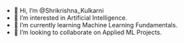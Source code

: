 - 👋 Hi, I’m @Shrikrishna_Kulkarni
- 👀 I’m interested in Artificial Intelligence.
- 🌱 I’m currently learning Machine Learning Fundamentals.
- 💞️ I’m looking to collaborate on Applied ML Projects.

<!---
Krishhh7/Krishhh7 is a ✨ special ✨ repository because its `README.md` (this file) appears on your GitHub profile.
You can click the Preview link to take a look at your changes.
--->

